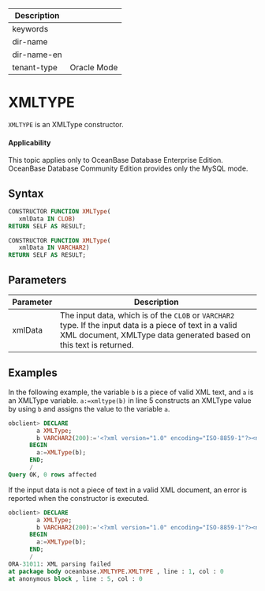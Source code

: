 | Description   |                 |
|---------------|-----------------|
| keywords      |                 |
| dir-name      |                 |
| dir-name-en   |                 |
| tenant-type   | Oracle Mode     |

# XMLTYPE

`XMLTYPE` is an XMLType constructor.


  <main id="notice" >
    <h4>Applicability</h4>
    <p>This topic applies only to OceanBase Database Enterprise Edition. OceanBase Database Community Edition provides only the MySQL mode. </p>
  </main>

## Syntax

```sql
CONSTRUCTOR FUNCTION XMLType(
   xmlData IN CLOB)
RETURN SELF AS RESULT;

CONSTRUCTOR FUNCTION XMLType(
   xmlData IN VARCHAR2)
RETURN SELF AS RESULT;
```



## Parameters



| Parameter | Description |
|---------|----------------------------------------|
| xmlData | The input data, which is of the `CLOB` or `VARCHAR2` type. If the input data is a piece of text in a valid XML document, XMLType data generated based on this text is returned.  |



## Examples

In the following example, the variable `b` is a piece of valid XML text, and `a` is an XMLType variable. `a:=xmltype(b)` in line 5 constructs an XMLType value by using `b` and assigns the value to the variable `a`.

```sql
obclient> DECLARE
        a XMLType;
        b VARCHAR2(200):='<?xml version="1.0" encoding="ISO-8859-1"?><note><heading>Reminder</heading></note>';
      BEGIN
        a:=XMLType(b);
      END;
      /
Query OK, 0 rows affected
```

If the input data is not a piece of text in a valid XML document, an error is reported when the constructor is executed.

```sql
obclient> DECLARE
        a XMLType;
        b VARCHAR2(200):='<?xml version="1.0" encoding="ISO-8859-1"?><note><heading>Reminder</heading></error>';
      BEGIN
        a:=XMLType(b);
      END;
      /
ORA-31011: XML parsing failed
at package body oceanbase.XMLTYPE.XMLTYPE , line : 1, col : 0
at anonymous block , line : 5, col : 0
```
